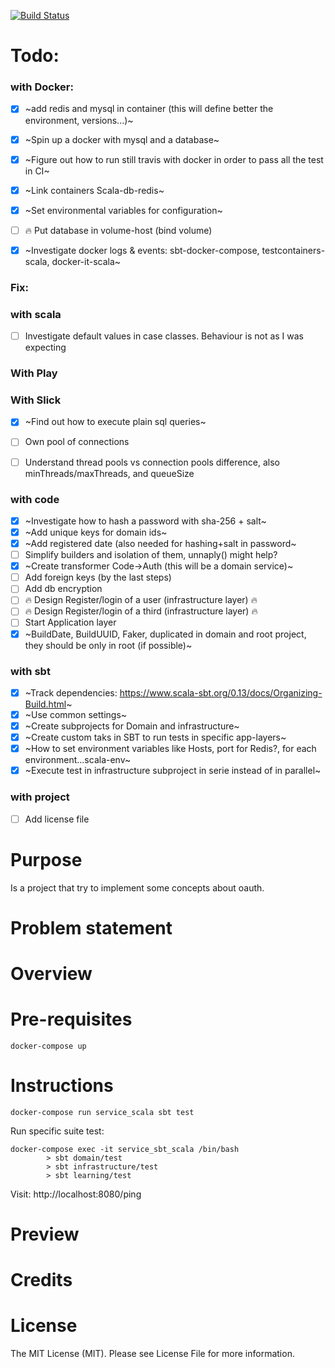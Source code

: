
[![Build Status](https://travis-ci.org/tatitati/oauth_play.svg?branch=master)](https://travis-ci.org/tatitati/oauth_play)


# Todo:

### with Docker:
- [x] ~add redis and mysql in container (this will define better the environment, versions...)~
- [x] ~Spin up a docker with mysql and a database~
- [x] ~Figure out how to run still travis with docker in order to pass all the test in CI~
- [x] ~Link containers Scala-db-redis~
- [x] ~Set environmental variables for configuration~ 
- [ ] :fire: Put database in volume-host (bind volume)
- [x] ~Investigate docker logs & events: sbt-docker-compose, testcontainers-scala, docker-it-scala~
 

### Fix:
 

### with scala
- [ ] Investigate default values in case classes. Behaviour is not as I was expecting

### With Play


### With Slick
- [x] ~Find out how to execute plain sql queries~
- [ ] Own pool of connections
- [ ] Understand thread pools vs connection pools difference, also minThreads/maxThreads, and queueSize


### with code
- [x] ~Investigate how to hash a password with sha-256 + salt~
- [x] ~Add unique keys for domain ids~
- [x] ~Add registered date (also needed for hashing+salt in password~
- [ ] Simplify builders and isolation of them, unnaply() might help?
- [x] ~Create transformer Code->Auth (this will be a domain service)~
- [ ] Add foreign keys (by the last steps)
- [ ] Add db encryption
- [ ] :fire: Design Register/login of a user (infrastructure layer) :fire:
- [ ] :fire: Design Register/login of a third (infrastructure layer) :fire:
- [ ] Start Application layer
- [x] ~BuildDate, BuildUUID, Faker, duplicated in domain and root project, they should be only in root (if possible)~

### with sbt
- [x] ~Track dependencies: https://www.scala-sbt.org/0.13/docs/Organizing-Build.html~
- [x] ~Use common settings~
- [x] ~Create subprojects for Domain and infrastructure~
- [x] ~Create custom taks in SBT to run tests in specific app-layers~
- [x] ~How to set environment variables like Hosts, port for Redis?, for each environment...scala-env~
- [x] ~Execute test in infrastructure subproject in serie instead of in parallel~

### with project
- [ ] Add license file




# Purpose

Is a project that try to implement some concepts about oauth.

# Problem statement


# Overview


# Pre-requisites

```
docker-compose up
```

# Instructions

```
docker-compose run service_scala sbt test
```

Run specific suite test:

```
docker-compose exec -it service_sbt_scala /bin/bash
        > sbt domain/test
        > sbt infrastructure/test
        > sbt learning/test
```

Visit: http://localhost:8080/ping

# Preview


# Credits

# License

The MIT License (MIT). Please see License File for more information.
 



